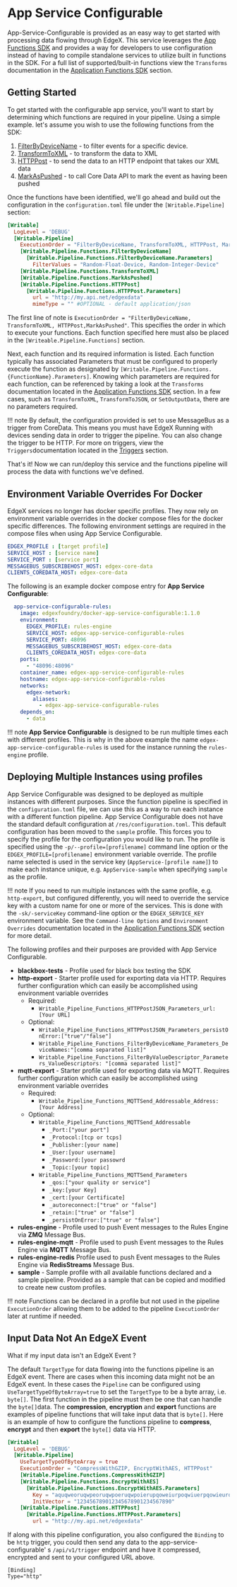 # App Service Configurable

App-Service-Configurable is provided as an easy way to get started with processing data flowing through EdgeX. This service leverages the [App Functions SDK](https://github.com/edgexfoundry/app-functions-sdk-go) and provides a way for developers to use configuration instead of having to compile standalone services to utilize built in functions in the SDK. For a full list of supported/built-in functions view the `Transforms` documentation in the [Application Functions SDK](./ApplicationFunctionsSDK.md#built-in-transformsfunctions) section. 

## Getting Started 

To get started with the configurable app service, you'll want to start by determining which functions are required in your pipeline. Using a simple example.
let's assume you wish to use the following functions from the SDK:

1. [FilterByDeviceName](./ApplicationFunctionsSDK.md#filtering) -   to filter events for a specific device.
2. [TransformToXML](./ApplicationFunctionsSDK.md#conversion) - to transform the data to XML
3. [HTTPPost](./ApplicationFunctionsSDK.md#export-functions) - to send the data to an HTTP endpoint that takes our XML data
4. [MarkAsPushed](./ApplicationFunctionsSDK.md#CoreData-Functions) - to call Core Data API to mark the event as having been pushed

Once the functions have been identified, we'll go ahead and build out the configuration in the `configuration.toml` file under the `[Writable.Pipeline]` section:

```toml
[Writable]
  LogLevel = 'DEBUG'
  [Writable.Pipeline]
    ExecutionOrder = "FilterByDeviceName, TransformToXML, HTTPPost, MarkAsPushed"
    [Writable.Pipeline.Functions.FilterByDeviceName]
      [Writable.Pipeline.Functions.FilterByDeviceName.Parameters]
        FilterValues = "Random-Float-Device, Random-Integer-Device"
    [Writable.Pipeline.Functions.TransformToXML]
    [Writable.Pipeline.Functions.MarkAsPushed]
    [Writable.Pipeline.Functions.HTTPPost]
      [Writable.Pipeline.Functions.HTTPPost.Parameters]
        url = "http://my.api.net/edgexdata"
        mimeType = "" #OPTIONAL - default application/json
```

The first line of note is `ExecutionOrder = "FilterByDeviceName, TransformToXML, HTTPPost,MarkAsPushed"`. This specifies the order in which to execute your functions. Each function specified here must also be placed in the `[Writeable.Pipeline.Functions]` section. 

Next, each function and its required information is listed. Each function typically has associated Parameters that must be configured to properly execute the function as designated by `[Writable.Pipeline.Functions.{FunctionName}.Parameters]`. Knowing which parameters are required for each function, can be referenced by taking a look at the `Transforms` documentation located in the [Application Functions SDK](./ApplicationFunctionsSDK.md#built-in-transformsfunctions) section. In a few cases, such as `TransformToXML`, `TransformToJSON`, or `SetOutputData`, there are no parameters required.

!!! note
    By default, the configuration provided is set to use MessageBus as a trigger from CoreData. This means you must have EdgeX Running with devices sending data in order to trigger the pipeline. You can also change the trigger to be HTTP. For more on triggers, view the `Triggers`documentation located in the [Triggers](./Triggers.md) section.

That's it! Now we can run/deploy this service and the functions pipeline will process the data with functions we've defined.

## Environment Variable Overrides For Docker

EdgeX services no longer has docker specific profiles. They now rely on environment variable overrides in the docker compose files for the docker specific differences. The following environment settings are required in the compose files when using App Service Configurable.

```yaml
EDGEX_PROFILE : [target profile]
SERVICE_HOST : [service name]
SERVICE_PORT : [service port]
MESSAGEBUS_SUBSCRIBEHOST_HOST: edgex-core-data
CLIENTS_COREDATA_HOST: edgex-core-data
```

The following is an example docker compose entry for **App Service Configurable**:

```yaml
  app-service-configurable-rules:
    image: edgexfoundry/docker-app-service-configurable:1.1.0
    environment:
      EDGEX_PROFILE: rules-engine
      SERVICE_HOST: edgex-app-service-configurable-rules
      SERVICE_PORT: 48096
      MESSAGEBUS_SUBSCRIBEHOST_HOST: edgex-core-data
      CLIENTS_COREDATA_HOST: edgex-core-data
    ports:
      - "48096:48096"
    container_name: edgex-app-service-configurable-rules
    hostname: edgex-app-service-configurable-rules
    networks:
      edgex-network:
        aliases:
          - edgex-app-service-configurable-rules
    depends_on:
      - data
```

!!! note
    **App Service Configurable** is designed to be run multiple times each with different profiles. This is why in the above example the name `edgex-app-service-configurable-rules` is used for the instance running the `rules-engine` profile.

## Deploying Multiple Instances using profiles

App Service Configurable was designed to be deployed as multiple instances with different purposes. Since the function pipeline is specified in the `configuration.toml` file, we can use this as a way to run each instance with a different function pipeline. App Service Configurable does not have the standard default configuration at `/res/configuration.toml`. This default configuration has been moved to the `sample` profile. This forces you to specify the profile for the configuration you would like to run. The profile is specified using the `-p/--profile=[profilename]` command line option or the `EDGEX_PROFILE=[profilename]` environment variable override. The profile name selected is used in the service key (`AppService-[profile name]`) to make each instance unique, e.g. `AppService-sample` when specifying `sample` as the profile.

!!! note
    If you need to run multiple instances with the same profile, e.g. `http-export`, but configured differently, you will need to override the service key with a custom name for one or more of the services. This is done with the `-sk/-serviceKey` command-line option or the `EDGEX_SERVICE_KEY` environment variable. See the `Command-line Options` and `Environment Overrides` documentation located in the [Application Functions SDK](./ApplicationFunctionsSDK.md#command-line-options) section for more detail.

The following profiles and their purposes are provided with App Service Configurable. 

- **blackbox-tests** - Profile used for black box testing the SDK 
- **http-export** - Starter profile used for exporting data via HTTP.  Requires further configuration which can easily be accomplished using environment variable overrides
    - Required:
        - `Writable_Pipeline_Functions_HTTPPostJSON_Parameters_url:[Your URL]`
    - Optional: 
        - `Writable_Pipeline_Functions_HTTPPostJSON_Parameters_persistOnError:["true"/"false"]`
        - `Writable_Pipeline_Functions_FilterByDeviceName_Parameters_DeviceNames:"[comma separated list]"`
        - `Writable_Pipeline_Functions_FilterByValueDescriptor_Parameters_ValueDescriptors: "[comma separated list]"`
- **mqtt-export** - Starter profile used for exporting data via MQTT. Requires further configuration which can easily be accomplished using environment variable overrides
    - Required:
        - `Writable_Pipeline_Functions_MQTTSend_Addressable_Address:[Your Address]`
    - Optional: 
        - `Writable_Pipeline_Functions_MQTTSend_Addressable`
            - `_Port:["your port"]`
            - `_Protocol:[tcp or tcps]`
            - `_Publisher:[your name]`
            - `_User:[your username]`
            - `_Password:[your passowrd`
            - `_Topic:[your topic]`
        - `Writable_Pipeline_Functions_MQTTSend_Parameters`
            - `_qos:["your quality or service"]`
            - `_key:[your Key]`  
            - `_cert:[your Certificate]`
            - `_autoreconnect:["true" or "false"]`
            - `_retain:["true" or "false"]`
            - `_persistOnError:["true" or "false"]`
- **rules-engine** - Profile used to push Event messages to the Rules Engine via **ZMQ** Message Bus.
- **rules-engine-mqtt** - Profile used to push Event messages to the Rules Engine via **MQTT** Message Bus.
- **rules-engine-redis** Profile used to push Event messages to the Rules Engine via **RedisStreams** Message Bus.
- **sample** - Sample profile with all available functions declared and a sample pipeline. Provided as a sample that can be copied and modified to create new custom profiles.

!!! note
    Functions can be declared in a profile but not used in the pipeline `ExecutionOrder`  allowing them to be added to the pipeline `ExecutionOrder` later at runtime if needed.

## Input Data Not An EdgeX Event

What if my input data isn't an EdgeX Event ?

The default `TargetType` for data flowing into the functions pipeline is an EdgeX event. There are cases when this incoming data might not be an EdgeX event. In these cases the `Pipeline` can be configured using `UseTargetTypeOfByteArray=true` to set the `TargetType` to be a byte array, i.e. `byte[]`. The first function in the pipeline must then be one that can handle the `byte[]`data. The **compression**,  **encryption** and **export** functions are examples of pipeline functions that will take input data that is `byte[]`. Here is an example of how to configure the functions pipeline to **compress**, **encrypt** and then **export** the  `byte[]` data via HTTP.

```toml
[Writable]
  LogLevel = 'DEBUG'
  [Writable.Pipeline]
    UseTargetTypeOfByteArray = true
    ExecutionOrder = "CompressWithGZIP, EncryptWithAES, HTTPPost"
    [Writable.Pipeline.Functions.CompressWithGZIP]
    [Writable.Pipeline.Functions.EncryptWithAES]
      [Writable.Pipeline.Functions.EncryptWithAES.Parameters]
        Key = "aquqweoruqwpeoruqwpoeruqwpoierupqoweiurpoqwiuerpqowieurqpowieurpoqiweuroipwqure"
        InitVector = "123456789012345678901234567890"
    [Writable.Pipeline.Functions.HTTPPost]
      [Writable.Pipeline.Functions.HTTPPost.Parameters]
        url = "http://my.api.net/edgexdata"
```

If along with this pipeline configuration, you also configured the `Binding` to be `http` trigger,  you could then send any data to the app-service-configurable' s `/api/v1/trigger` endpoint and have it compressed, encrypted and sent to your configured URL above.

```
[Binding]
Type="http"
```